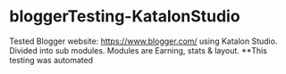 # bloggerTesting-KatalonStudio
Tested Blogger website: https://www.blogger.com/ using Katalon Studio.
Divided into sub modules.
Modules are Earning, stats & layout.
**This testing was automated
